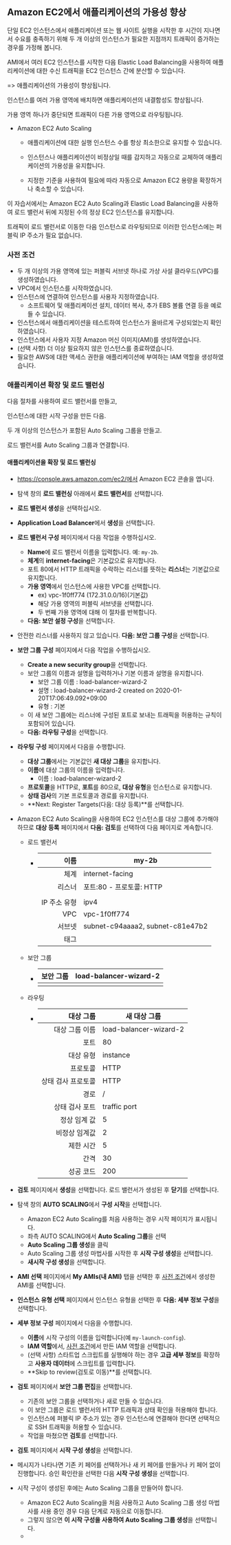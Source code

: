 ## Amazon EC2에서 애플리케이션의 가용성 향상

단일 EC2 인스턴스에서 애플리케이션 또는 웹 사이트 실행을 시작한 후 시간이 지나면서 수요를 충족하기 위해 두 개 이상의 인스턴스가 필요한 지점까지 트래픽이 증가하는 경우를 가정해 봅니다. 

AMI에서 여러 EC2 인스턴스를 시작한 다음 Elastic Load Balancing을 사용하여 애플리케이션에 대한 수신 트래픽을 EC2 인스턴스 간에 분산할 수 있습니다. 

=> 애플리케이션의 가용성이 향상됩니다. 

인스턴스를 여러 가용 영역에 배치하면 애플리케이션의 내결함성도 향상됩니다. 

가용 영역 하나가 중단되면 트래픽이 다른 가용 영역으로 라우팅됩니다.

- Amazon EC2 Auto Scaling

  - 애플리케이션에 대한 실행 인스턴스 수를 항상 최소한으로 유지할 수 있습니다. 
  - 인스턴스나 애플리케이션이 비정상일 때를 감지하고 자동으로 교체하여 애플리케이션의 가용성을 유지합니다. 

  - 지정한 기준을 사용하여 필요에 따라 자동으로 Amazon EC2 용량을 확장하거나 축소할 수 있습니다.

이 자습서에서는 Amazon EC2 Auto Scaling과 Elastic Load Balancing을 사용하여 로드 밸런서 뒤에 지정된 수의 정상 EC2 인스턴스를 유지합니다. 

트래픽이 로드 밸런서로 이동한 다음 인스턴스로 라우팅되므로 이러한 인스턴스에는 퍼블릭 IP 주소가 필요 없습니다.

### 사전 조건

- 두 개 이상의 가용 영역에 있는 퍼블릭 서브넷 하나로 가상 사설 클라우드(VPC)를 생성하였습니다. 
- VPC에서 인스턴스를 시작하였습니다.
- 인스턴스에 연결하여 인스턴스를 사용자 지정하였습니다. 
  - 소프트웨어 및 애플리케이션 설치, 데이터 복사, 추가 EBS 볼륨 연결 등을 예로 들 수 있습니다. 
- 인스턴스에서 애플리케이션을 테스트하여 인스턴스가 올바르게 구성되었는지 확인하였습니다.
- 인스턴스에서 사용자 지정 Amazon 머신 이미지(AMI)를 생성하였습니다. 
- (선택 사항) 더 이상 필요하지 않은 인스턴스를 종료하였습니다.
- 필요한 AWS에 대한 액세스 권한을 애플리케이션에 부여하는 IAM 역할을 생성하였습니다. 

### 애플리케이션 확장 및 로드 밸런싱

다음 절차를 사용하여 로드 밸런서를 만들고, 

인스턴스에 대한 시작 구성을 만든 다음. 

두 개 이상의 인스턴스가 포함된 Auto Scaling 그룹을 만들고. 

로드 밸런서를 Auto Scaling 그룹과 연결합니다.

#### 애플리케이션을 확장 및 로드 밸런싱

- https://console.aws.amazon.com/ec2/에서 Amazon EC2 콘솔을 엽니다.
- 탐색 창의 **로드 밸런싱** 아래에서 **로드 밸런서**를 선택합니다.
- **로드 밸런서 생성**을 선택하십시오.
- **Application Load Balancer**에서 **생성**을 선택합니다.
- **로드 밸런서 구성** 페이지에서 다음 작업을 수행하십시오.
  - **Name**에 로드 밸런서 이름을 입력합니다. 예: `my-2b`.
  - **체계**의 **internet-facing**은 기본값으로 유지합니다.
  - 포트 80에서 HTTP 트래픽을 수락하는 리스너를 뜻하는 **리스너**는 기본값으로 유지합니다.
  - **가용 영역**에서 인스턴스에 사용한 VPC를 선택합니다. 
    - ex) vpc-1f0ff774 (172.31.0.0/16)(기본값)
    - 해당 가용 영역의 퍼블릭 서브넷을 선택합니다. 
    - 두 번째 가용 영역에 대해 이 절차를 반복합니다.
  - **다음: 보안 설정 구성**을 선택합니다.

- 안전한 리스너를 사용하지 않고 있습니다. **다음: 보안 그룹 구성**을 선택합니다.

- **보안 그룹 구성** 페이지에서 다음 작업을 수행하십시오.

  - **Create a new security group**을 선택합니다.
  - 보안 그룹의 이름과 설명을 입력하거나 기본 이름과 설명을 유지합니다. 
    - 보안 그룹 이름 : load-balancer-wizard-2
    - 설명 : load-balancer-wizard-2 created on 2020-01-20T17:06:49.092+09:00
    - 유형 : 기본
  - 이 새 보안 그룹에는 리스너에 구성된 포트로 보내는 트래픽을 허용하는 규칙이 포함되어 있습니다.
  - **다음: 라우팅 구성**을 선택합니다.

- **라우팅 구성** 페이지에서 다음을 수행합니다.

  - **대상 그룹**에서는 기본값인 **새 대상 그룹**을 유지합니다.
  - **이름**에 대상 그룹의 이름을 입력합니다.
    - 이름 : load-balancer-wizard-2
  - **프로토콜**을 HTTP로, **포트**를 80으로, **대상 유형**을 인스턴스로 유지합니다.
  - **상태 검사**의 기본 프로토콜과 경로를 유지합니다.
  - **Next: Register Targets(다음: 대상 등록)**를 선택합니다.

- Amazon EC2 Auto Scaling을 사용하여 EC2 인스턴스를 대상 그룹에 추가해야 하므로 **대상 등록** 페이지에서 **다음: 검토**를 선택하여 다음 페이지로 계속합니다.

  - 로드 밸런서

    - |         이름 | my-2b                            |
      | -----------: | -------------------------------- |
      |         체계 | internet-facing                  |
      |       리스너 | 포트:80 - 프로토콜: HTTP         |
      |              |                                  |
      | IP 주소 유형 | ipv4                             |
      |          VPC | vpc-1f0ff774                     |
      |       서브넷 | subnet-c94aaaa2, subnet-c81e47b2 |
      |         태그 |                                  |

  - 보안 그룹

    - | 보안 그룹 | load-balancer-wizard-2 |
      | --------: | ---------------------- |
      |           |                        |

  - 라우팅

    - |          대상 그룹 | 새 대상 그룹           |
      | -----------------: | ---------------------- |
      |     대상 그룹 이름 | load-balancer-wizard-2 |
      |               포트 | 80                     |
      |          대상 유형 | instance               |
      |           프로토콜 | HTTP                   |
      | 상태 검사 프로토콜 | HTTP                   |
      |               경로 | /                      |
      |     상태 검사 포트 | traffic port           |
      |       정상 임계 값 | 5                      |
      |      비정상 임계값 | 2                      |
      |          제한 시간 | 5                      |
      |               간격 | 30                     |
      |          성공 코드 | 200                    |

- **검토** 페이지에서 **생성**을 선택합니다. 로드 밸런서가 생성된 후 **닫기**를 선택합니다.

- 탐색 창의 **AUTO SCALING**에서 **구성 시작**을 선택합니다.

  - Amazon EC2 Auto Scaling를 처음 사용하는 경우 시작 페이지가 표시됩니다.
  - 좌측 AUTO SCALING에서 **Auto Scaling 그룹**을 선택
  - **Auto Scaling 그룹 생성**을 클릭 
  - Auto Scaling 그룹 생성 마법사를 시작한 후 **시작 구성 생성**을 선택합니다.
  - **새시작 구성 생성**을 선택합니다.

- **AMI 선택** 페이지에서 **My AMIs(내 AMI)** 탭을 선택한 후 [사전 조건](https://docs.aws.amazon.com/ko_kr/AWSEC2/latest/UserGuide/ec2-increase-availability.html#scale-and-load-balance-prerequisites)에서 생성한 AMI를 선택합니다.

- **인스턴스 유형 선택** 페이지에서 인스턴스 유형을 선택한 후 **다음: 세부 정보 구성**을 선택합니다.

- **세부 정보 구성** 페이지에서 다음을 수행합니다.

  - **이름**에 시작 구성의 이름을 입력합니다(예 `my-launch-config`).
  - **IAM 역할**에서, [사전 조건](https://docs.aws.amazon.com/ko_kr/AWSEC2/latest/UserGuide/ec2-increase-availability.html#scale-and-load-balance-prerequisites)에서 만든 IAM 역할을 선택합니다.
  - (선택 사항) 스타트업 스크립트를 실행해야 하는 경우 **고급 세부 정보**를 확장하고 **사용자 데이터**에 스크립트를 입력합니다.
  - **Skip to review(검토로 이동)**를 선택합니다.

- **검토** 페이지에서 **보안 그룹 편집**을 선택합니다. 

  - 기존의 보안 그룹을 선택하거나 새로 만들 수 있습니다. 
  - 이 보안 그룹은 로드 밸런서의 HTTP 트래픽과 상태 확인을 허용해야 합니다. 
  - 인스턴스에 퍼블릭 IP 주소가 있는 경우 인스턴스에 연결해야 한다면 선택적으로 SSH 트래픽을 허용할 수 있습니다. 
  - 작업을 마쳤으면 **검토**를 선택합니다.

- **검토** 페이지에서 **시작 구성 생성**을 선택합니다.

- 메시지가 나타나면 기존 키 페어를 선택하거나 새 키 페어를 만들거나 키 페어 없이 진행합니다. 승인 확인란을 선택한 다음 **시작 구성 생성**을 선택합니다.

- 시작 구성이 생성된 후에는 Auto Scaling 그룹을 만들어야 합니다.

  - Amazon EC2 Auto Scaling을 처음 사용하고 Auto Scaling 그룹 생성 마법사를 사용 중인 경우 다음 단계로 자동으로 이동합니다.
  - 그렇지 않으면 **이 시작 구성을 사용하여 Auto Scaling 그룹 생성**을 선택합니다.
  - 

